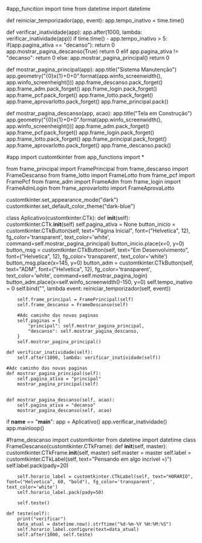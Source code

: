 #app_funcition
import time
from datetime import datetime

def reiniciar_temporizador(app, event):
    app.tempo_inativo = time.time()

def verificar_inatividade(app):
    app.after(1000, lambda: verificar_inatividade(app))
    if time.time() - app.tempo_inativo > 5:
        if(app.pagina_ativa == "decanso"):
            return 0
        app.mostrar_pagina_descanso(True)
        return 0
    elif app.pagina_ativa != "decanso":
        return 0
    else:
        app.mostrar_pagina_principal()
        return 0
    
def mostrar_pagina_principal(app):
    app.title("Sistema Manutenção")
    app.geometry("{0}x{1}+0+0".format(app.winfo_screenwidth(), app.winfo_screenheight()))
    app.frame_descanso.pack_forget()
    app.frame_adm.pack_forget()
    app.frame_login.pack_forget()
    app.frame_pcf.pack_forget()
    app.frame_lotto.pack_forget()
    app.frame_aprovarlotto.pack_forget()
    app.frame_principal.pack()

def mostrar_pagina_descanso(app, acao):
    app.title("Tela em Construção")
    app.geometry("{0}x{1}+0+0".format(app.winfo_screenwidth(), app.winfo_screenheight()))
    app.frame_adm.pack_forget()
    app.frame_pcf.pack_forget()
    app.frame_login.pack_forget()
    app.frame_lotto.pack_forget()
    app.frame_principal.pack_forget()
    app.frame_aprovarlotto.pack_forget()
    app.frame_descanso.pack()


#app
import customtkinter
from app_functions import *

from frame_principal import FramePrincipal
from frame_descanso import FrameDescanso
from frame_lotto import FrameLotto
from frame_pcf import FramePcf
from frame_adm import FrameAdm
from frame_login import FrameAdmLogin
from frame_aprovarlotto import FrameAprovaLotto

customtkinter.set_appearance_mode("dark")
customtkinter.set_default_color_theme("dark-blue")

class Aplicativo(customtkinter.CTk):
    def __init__(self):
        customtkinter.CTk.__init__(self)
        self.pagina_ativa = None
        button_inicio = customtkinter.CTkButton(self, text="Página Inicial", font=("Helvetica", 12), fg_color='transparent', text_color='white', command=self.mostrar_pagina_principal)
        button_inicio.place(x=0, y=0)
        button_msg = customtkinter.CTkButton(self, text="Em Desenvolvimento", font=("Helvetica", 12), fg_color='transparent', text_color='white')
        button_msg.place(x=145, y=0)
        button_adm = customtkinter.CTkButton(self, text="ADM", font=("Helvetica", 12), fg_color='transparent', text_color='white', command=self.mostrar_pagina_login)
        button_adm.place(x=self.winfo_screenwidth()-150, y=0) 
        self.tempo_inativo = 0
        self.bind("<Motion>", lambda event: reiniciar_temporizador(self, event))

        self.frame_principal = FramePrincipal(self)
        self.frame_descanso = FrameDescanso(self)
        
        #Adc caminho das novas paginas
        self.paginas = {
            "principal": self.mostrar_pagina_principal,
            "descanso": self.mostrar_pagina_descanso,
        }
        self.mostrar_pagina_principal()

    def verificar_inatividade(self):
        self.after(1000, lambda: verificar_inatividade(self))

    #Adc caminho das novas paginas
    def mostrar_pagina_principal(self):
        self.pagina_ativa = "principal"
        mostrar_pagina_principal(self)


    def mostrar_pagina_descanso(self, acao):
        self.pagina_ativa = "decanso"
        mostrar_pagina_descanso(self, acao)

if __name__ == "__main__":
    app = Aplicativo()
    app.verificar_inatividade()
    app.mainloop()

#frame_descanso
import customtkinter
from datetime import datetime
class FrameDescanso(customtkinter.CTkFrame):
    def __init__(self, master):
        customtkinter.CTkFrame.__init__(self, master)
        self.master = master
        self.label = customtkinter.CTkLabel(self, text="Pensando em algo incrível =)")
        self.label.pack(pady=20)

        self.horario_label = customtkinter.CTkLabel(self, text="HORARIO", font=("Helvetica", 60, "bold"), fg_color='transparent', text_color='white')
        self.horario_label.pack(pady=50)

        self.teste()

    def teste(self):
        print("verificar")
        data_atual = datetime.now().strftime("%d-%m-%Y %H:%M:%S")
        self.horario_label.configure(text=data_atual)
        self.after(1000, self.teste)
